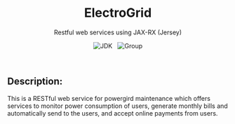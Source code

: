 <div align="center">
  
 <!-- <img src="https://avatars.githubusercontent.com/u/103276444?s=88&v=4"/> -->
  
  # ElectroGrid
  Restful web services using JAX-RX (Jersey)
  
  ![JDK](https://img.shields.io/badge/JDK-%208u241-orange?style=flat)
  &nbsp;
  ![Group](https://img.shields.io/badge/PAF-%20Y3.S1.WE.DS.04__113-green?style=flat)
  
</div>

<br>

## Description:
This is a RESTful web service for powergird maintenance which offers services to monitor power consumption of users, generate monthly bills and automatically send to the users, and accept online payments from users.


